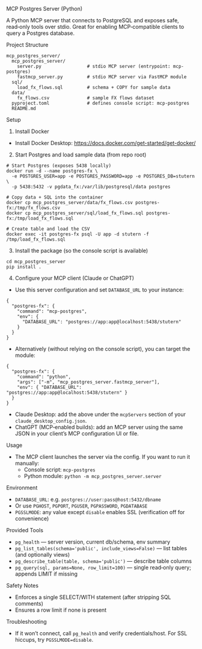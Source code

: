 MCP Postgres Server (Python)

A Python MCP server that connects to PostgreSQL and exposes safe, read‑only tools over stdio. Great for enabling MCP‑compatible clients to query a Postgres database.

Project Structure

```
mcp_postgres_server/
  mcp_postgres_server/
    server.py                 # stdio MCP server (entrypoint: mcp-postgres)
    fastmcp_server.py         # stdio MCP server via FastMCP module
  sql/
    load_fx_flows.sql         # schema + COPY for sample data
  data/
    fx_flows.csv              # sample FX flows dataset
  pyproject.toml              # defines console script: mcp-postgres
  README.md
```

Setup

1) Install Docker
- Install Docker Desktop: https://docs.docker.com/get-started/get-docker/

2) Start Postgres and load sample data (from repo root)
```
# Start Postgres (exposes 5438 locally)
docker run -d --name postgres-fx \
  -e POSTGRES_USER=app -e POSTGRES_PASSWORD=app -e POSTGRES_DB=stutern \
  -p 5438:5432 -v pgdata_fx:/var/lib/postgresql/data postgres

# Copy data + SQL into the container
docker cp mcp_postgres_server/data/fx_flows.csv postgres-fx:/tmp/fx_flows.csv
docker cp mcp_postgres_server/sql/load_fx_flows.sql postgres-fx:/tmp/load_fx_flows.sql

# Create table and load the CSV
docker exec -it postgres-fx psql -U app -d stutern -f /tmp/load_fx_flows.sql
```

3) Install the package (so the console script is available)
```
cd mcp_postgres_server
pip install .
```

4) Configure your MCP client (Claude or ChatGPT)
- Use this server configuration and set `DATABASE_URL` to your instance:
```
{
  "postgres-fx": {
    "command": "mcp-postgres",
    "env": {
      "DATABASE_URL": "postgres://app:app@localhost:5438/stutern"
    }
  }
}
```
- Alternatively (without relying on the console script), you can target the module:
```
{
  "postgres-fx": {
    "command": "python",
    "args": ["-m", "mcp_postgres_server.fastmcp_server"],
    "env": { "DATABASE_URL": "postgres://app:app@localhost:5438/stutern" }
  }
}
```
- Claude Desktop: add the above under the `mcpServers` section of your `claude_desktop_config.json`.
- ChatGPT (MCP‑enabled builds): add an MCP server using the same JSON in your client’s MCP configuration UI or file.

Usage

- The MCP client launches the server via the config. If you want to run it manually:
  - Console script: `mcp-postgres`
  - Python module: `python -m mcp_postgres_server.server`

Environment

- `DATABASE_URL`: e.g. `postgres://user:pass@host:5432/dbname`
- Or use `PGHOST`, `PGPORT`, `PGUSER`, `PGPASSWORD`, `PGDATABASE`
- `PGSSLMODE`: any value except `disable` enables SSL (verification off for convenience)

Provided Tools

- `pg_health` — server version, current db/schema, env summary
- `pg_list_tables(schema='public', include_views=False)` — list tables (and optionally views)
- `pg_describe_table(table, schema='public')` — describe table columns
- `pg_query(sql, params=None, row_limit=100)` — single read‑only query; appends LIMIT if missing

Safety Notes

- Enforces a single SELECT/WITH statement (after stripping SQL comments)
- Ensures a row limit if none is present

Troubleshooting

- If it won’t connect, call `pg_health` and verify credentials/host. For SSL hiccups, try `PGSSLMODE=disable`.
